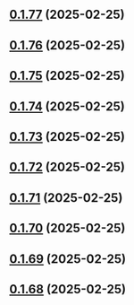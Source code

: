 ## [0.1.77](https://github.com/binary-braids/terraform-oracle/compare/v0.1.76...v0.1.77) (2025-02-25)



## [0.1.76](https://github.com/binary-braids/terraform-oracle/compare/v0.1.75...v0.1.76) (2025-02-25)



## [0.1.75](https://github.com/binary-braids/terraform-oracle/compare/v0.1.74...v0.1.75) (2025-02-25)



## [0.1.74](https://github.com/binary-braids/terraform-oracle/compare/v0.1.73...v0.1.74) (2025-02-25)



## [0.1.73](https://github.com/binary-braids/terraform-oracle/compare/v0.1.72...v0.1.73) (2025-02-25)



## [0.1.72](https://github.com/binary-braids/terraform-oracle/compare/v0.1.71...v0.1.72) (2025-02-25)



## [0.1.71](https://github.com/binary-braids/terraform-oracle/compare/v0.1.70...v0.1.71) (2025-02-25)



## [0.1.70](https://github.com/binary-braids/terraform-oracle/compare/v0.1.69...v0.1.70) (2025-02-25)



## [0.1.69](https://github.com/binary-braids/terraform-oracle/compare/v0.1.68...v0.1.69) (2025-02-25)



## [0.1.68](https://github.com/binary-braids/terraform-oracle/compare/v0.1.67...v0.1.68) (2025-02-25)




